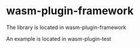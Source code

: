 # wasm-plugin-framework

The library is located in wasm-plugin-framework

An example is located in wasm-plugin-test
